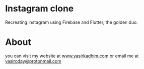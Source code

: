 # Instagram clone

Recreating instagram using Firebase and Flutter, the golden duo.

# About

you can visit my website at www.yasirkadhim.com
or email me at yasiroday@protonmail.com
